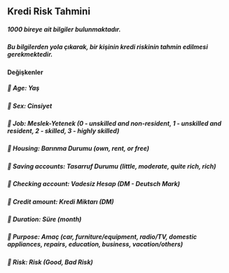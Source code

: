 ## Kredi Risk Tahmini

 

##### 1000 bireye ait bilgiler bulunmaktadır. 
##### Bu bilgilerden yola çıkarak, bir kişinin kredi riskinin tahmin edilmesi gerekmektedir.

#### Değişkenler

##### :small_orange_diamond: Age: Yaş
##### :small_orange_diamond: Sex: Cinsiyet
##### :small_orange_diamond: Job: Meslek-Yetenek (0 - unskilled and non-resident, 1 - unskilled and resident, 2 - skilled, 3 - highly skilled)
##### :small_orange_diamond: Housing: Barınma Durumu (own, rent, or free)
##### :small_orange_diamond: Saving accounts: Tasarruf Durumu (little, moderate, quite rich, rich)
##### :small_orange_diamond: Checking account: Vadesiz Hesap (DM - Deutsch Mark)
##### :small_orange_diamond: Credit amount: Kredi Miktarı (DM)
##### :small_orange_diamond: Duration: Süre (month)
##### :small_orange_diamond: Purpose: Amaç (car, furniture/equipment, radio/TV, domestic appliances, repairs, education, business, vacation/others)
##### :small_orange_diamond: Risk: Risk (Good, Bad Risk)
